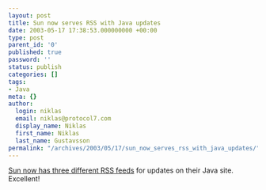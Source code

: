 ```yaml
---
layout: post
title: Sun now serves RSS with Java updates
date: 2003-05-17 17:38:53.000000000 +00:00
type: post
parent_id: '0'
published: true
password: ''
status: publish
categories: []
tags:
- Java
meta: {}
author:
  login: niklas
  email: niklas@protocol7.com
  display_name: Niklas
  first_name: Niklas
  last_name: Gustavsson
permalink: "/archives/2003/05/17/sun_now_serves_rss_with_java_updates/"
---
```

[Sun now has three different RSS feeds](http://developer.java.sun.com/developer/technicalArticles/ThirdParty/RSSFeeds/) for updates on their Java site. Excellent!


